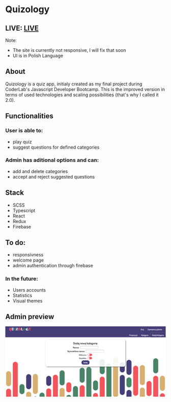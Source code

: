 # Quizology

## LIVE: [LIVE](https://quizology.netlify.app/)
Note:
- The site is currently not responsive, I will fix that soon
- UI is in Polish Language

## About
Quizology is a quiz app, initialy created as my final project during CoderLab's Javascript Developer Bootcamp. This is the improved version in terms of used technologies and scaling possibilities (that's why I called it 2.0).

## Functionalities
### User is able to:
- play quiz
- suggest questions for defined categories
### Admin has aditional options and can:
- add and delete categories
- accept and reject suggested questions

## Stack
- SCSS
- Typescript
- React
- Redux
- Firebase

## To do:
- responsivness
- welcome page
- admin authentication through firebase
### In the future:
- Users accounts
- Statistics
- Visual themes

## Admin preview

![Admin page preview](./readme-img/admin-add-category.png)
